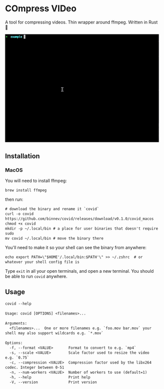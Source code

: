 # COmpress VIDeo
A tool for compressing videos. Thin wrapper around ffmpeg. Written in Rust :crab:

![example](/docs/covid-example.gif)

## Installation

### MacOS
You will need to install ffmpeg: 
```shell 
brew install ffmpeg 
```

then run: 
```shell
# download the binary and rename it `covid`
curl -o covid https://github.com/binnev/covid/releases/download/v0.1.0/covid_macos
chmod +x covid
mkdir -p ~/.local/bin # a place for user binaries that doesn't require sudo
mv covid ~/.local/bin # move the binary there
```
You'll need to make it so your shell can see the binary from anywhere:
```shell
echo export PATH=\"$HOME'/.local/bin:$PATH'\" >> ~/.zshrc  # or whatever your shell config file is
```

Type `exit` in all your open terminals, and open a new terminal. You should be able to run `covid` anywhere.

## Usage 
```shell
covid --help

Usage: covid [OPTIONS] <filenames>...

Arguments:
  <filenames>...  One or more filenames e.g. `foo.mov bar.mov` your shell may also support wildcards e.g. `*.mov`

Options:
  -f, --format <VALUE>       Format to convert to e.g. `mp4`
  -s, --scale <VALUE>        Scale factor used to resize the video e.g. `0.75`
  -c, --compression <VALUE>  Compression factor used by the libx264 codec. Integer between 0-51
  -n, --num-workers <VALUE>  Number of workers to use (default=1)
  -h, --help                 Print help
  -V, --version              Print version
  ```
